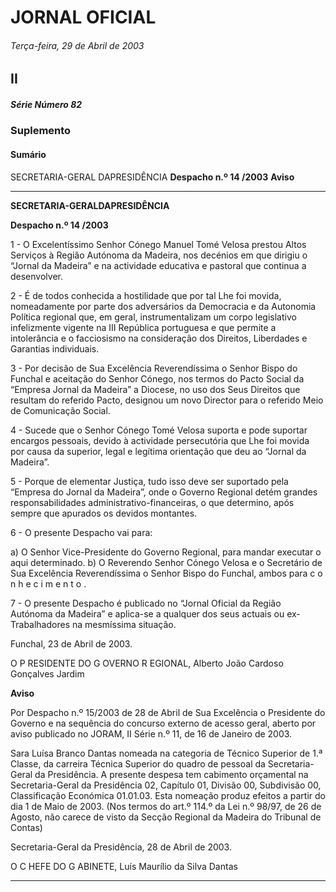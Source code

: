 # JORNAL OFICIAL

###### Terça-feira, 29 de Abril de 2003

## II

##### Série Número 82

### **Suplemento**

#### **Sumário**

SECRETARIA-GERAL DAPRESIDÊNCIA
**Despacho n.º 14 /2003**
**Aviso**




---

**SECRETARIA-GERALDAPRESIDÊNCIA**


**Despacho n.º 14 /2003**


1 - O Excelentíssimo Senhor Cónego Manuel Tomé
Velosa prestou Altos Serviços à Região Autónoma da
Madeira, nos decénios em que dirigiu o “Jornal da
Madeira” e na actividade educativa e pastoral que
continua a desenvolver.


2 - É de todos conhecida a hostilidade que por tal Lhe foi
movida, nomeadamente por parte dos adversários da
Democracia e da Autonomia Política regional que, em
geral, instrumentalizam um corpo legislativo
infelizmente vigente na III República portuguesa e que
permite a intolerância e o facciosismo na consideração
dos Direitos, Liberdades e Garantias individuais.


3 - Por decisão de Sua Excelência Reverendíssima o
Senhor Bispo do Funchal e aceitação do Senhor
Cónego, nos termos do Pacto Social da “Empresa
Jornal da Madeira” a Diocese, no uso dos Seus
Direitos que resultam do referido Pacto, designou
um novo Director para o referido Meio de
Comunicação Social.


4 - Sucede que o Senhor Cónego Tomé Velosa suporta e
pode suportar encargos pessoais, devido à actividade
persecutória que Lhe foi movida por causa da
superior, legal e legítima orientação que deu ao
“Jornal da Madeira”.


5 - Porque de elementar Justiça, tudo isso deve ser
suportado pela “Empresa do Jornal da Madeira”, onde o
Governo Regional detém grandes responsabilidades
administrativo-financeiras, o que determino, após
sempre que apurados os devidos montantes.


6 - O presente Despacho vai para:



a) O Senhor Vice-Presidente do Governo Regional, para mandar executar o aqui determinado.
b) O Reverendo Senhor Cónego Velosa e o
Secretário de Sua Excelência Reverendíssima o
Senhor Bispo do Funchal, ambos para
c o n h e c i m e n t o .


7 - O presente Despacho é publicado no “Jornal Oficial
da Região Autónoma da Madeira” e aplica-se a
qualquer dos seus actuais ou ex-Trabalhadores na
mesmíssima situação.


Funchal, 23 de Abril de 2003.


O P RESIDENTE DO G OVERNO R EGIONAL, Alberto João
Cardoso Gonçalves Jardim


**Aviso**


Por Despacho n.º 15/2003 de 28 de Abril de Sua
Excelência o Presidente do Governo e na sequência do
concurso externo de acesso geral, aberto por aviso publicado
no JORAM, II Série n.º 11, de 16 de Janeiro de 2003.

  Sara Luísa Branco Dantas nomeada na categoria de
Técnico Superior de 1.ª Classe, da carreira Técnica
Superior do quadro de pessoal da Secretaria-Geral da
Presidência.
A presente despesa tem cabimento orçamental na
Secretaria-Geral da Presidência 02, Capítulo 01, Divisão 00,
Subdivisão 00, Classificação Económica 01.01.03.
Esta nomeação produz efeitos a partir do dia 1 de Maio de
2003.
(Nos termos do art.º 114.º da Lei n.º 98/97, de 26 de
Agosto, não carece de visto da Secção Regional da Madeira
do Tribunal de Contas)


Secretaria-Geral da Presidência, 28 de Abril de 2003.


O C HEFE DO G ABINETE, Luís Maurílio da Silva Dantas




---
